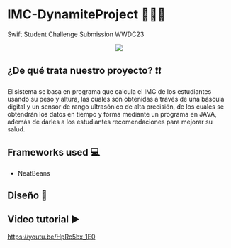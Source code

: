 # IMC-DynamiteProject 🧑🏻‍🔬

Swift Student Challenge Submission WWDC23
<p align="center"> 
  
<img src="https://github.com/Michelle-AV/EasyLSM/assets/143307121/fa9f7783-e1e9-4c5b-9e5d-fdffb0abe112"> 
</p>

## ¿De qué trata nuestro proyecto? ❗️❗️
El sistema se basa en programa que calcula el IMC de los estudiantes usando su peso y altura, las cuales son obtenidas a través de una báscula digital y un sensor de rango
ultrasónico de alta precisión, de los cuales se obtendrán los datos en tiempo y forma mediante un programa en JAVA, además de darles a los estudiantes recomendaciones para mejorar su salud.

## Frameworks used 💻
- NeatBeans
  
## Diseño 📨



## Video tutorial ▶️
https://youtu.be/HpRc5bx_1E0
